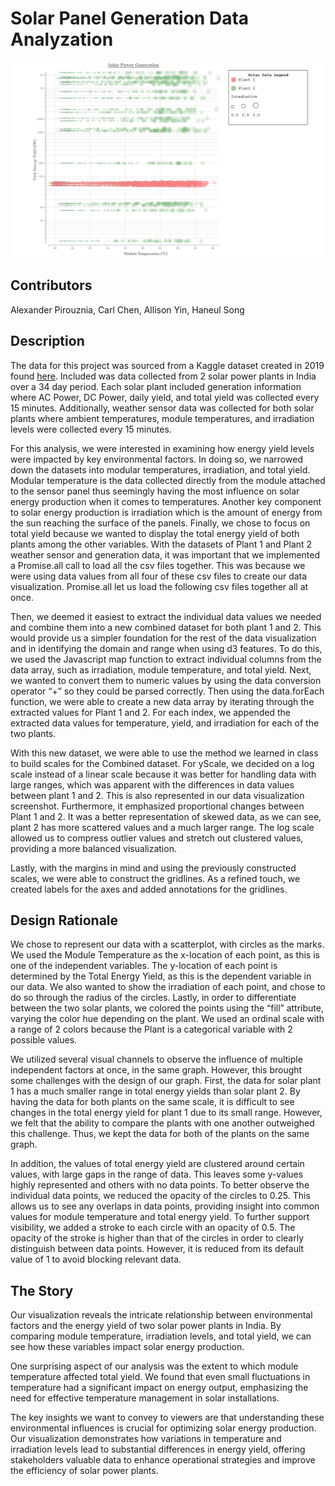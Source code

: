 # Solar Panel Generation Data Analyzation

![Data Visualization of solar data](/solardata.png "Solar Power Generation")

## Contributors

Alexander Pirouznia, Carl Chen, Allison Yin, Haneul Song

## Description

The data for this project was sourced from a Kaggle dataset created in 2019 found [here](https://www.kaggle.com/datasets/anikannal/solar-power-generation-data/data). Included was data collected from 2 solar power plants in India over a 34 day period. Each solar plant included generation information where AC Power, DC Power, daily yield, and total yield was collected every 15 minutes. Additionally, weather sensor data was collected for both solar plants where ambient temperatures, module temperatures, and irradiation levels were collected every 15 minutes.

For this analysis, we were interested in examining how energy yield levels were impacted by key environmental factors. In doing so, we narrowed down the datasets into modular temperatures, irradiation, and total yield. Modular temperature is the data collected directly from the module attached to the sensor panel thus seemingly having the most influence on solar energy production when it comes to temperatures. Another key component to solar energy production is irradiation which is the amount of energy from the sun reaching the surface of the panels. Finally, we chose to focus on total yield because we wanted to display the total energy yield of both plants among the other variables.
With the datasets of Plant 1 and Plant 2 weather sensor and generation data, it was important that we implemented a Promise.all call to load all the csv files together. This was because we were using data values from all four of these csv files to create our data visualization. Promise.all let us load the following csv files together all at once.

Then, we deemed it easiest to extract the individual data values we needed and combine them into a new combined dataset for both plant 1 and 2. This would provide us a simpler foundation for the rest of the data visualization and in identifying the domain and range when using d3 features. To do this, we used the Javascript map function to extract individual columns from the data array, such as irradiation, module temperature, and total yield. Next, we wanted to convert them to numeric values by using the data conversion operator “+” so they could be parsed correctly. Then using the data.forEach function, we were able to create a new data array by iterating through the extracted values for Plant 1 and 2. For each index, we appended the extracted data values for temperature, yield, and irradiation for each of the two plants.

With this new dataset, we were able to use the method we learned in class to build scales for the Combined dataset. For yScale, we decided on a log scale instead of a linear scale because it was better for handling data with large ranges, which was apparent with the differences in data values between plant 1 and 2. This is also represented in our data visualization screenshot. Furthermore, it emphasized proportional changes between Plant 1 and 2. It was a better representation of skewed data, as we can see, plant 2 has more scattered values and a much larger range. The log scale allowed us to compress outlier values and stretch out clustered values, providing a more balanced visualization.

Lastly, with the margins in mind and using the previously constructed scales, we were able to construct the gridlines. As a refined touch, we created labels for the axes and added annotations for the gridlines.

## Design Rationale

We chose to represent our data with a scatterplot, with circles as the marks. We used the Module Temperature as the x-location of each point, as this is one of the independent variables. The y-location of each point is determined by the Total Energy Yield, as this is the dependent variable in our data. We also wanted to show the irradiation of each point, and chose to do so through the radius of the circles. Lastly, in order to differentiate between the two solar plants, we colored the points using the “fill” attribute, varying the color hue depending on the plant. We used an ordinal scale with a range of 2 colors because the Plant is a categorical variable with 2 possible values.

We utilized several visual channels to observe the influence of multiple independent factors at once, in the same graph. However, this brought some challenges with the design of our graph. First, the data for solar plant 1 has a much smaller range in total energy yields than solar plant 2. By having the data for both plants on the same scale, it is difficult to see changes in the total energy yield for plant 1 due to its small range. However, we felt that the ability to compare the plants with one another outweighed this challenge. Thus, we kept the data for both of the plants on the same graph.

In addition, the values of total energy yield are clustered around certain values, with large gaps in the range of data. This leaves some y-values highly represented and others with no data points. To better observe the individual data points, we reduced the opacity of the circles to 0.25. This allows us to see any overlaps in data points, providing insight into common values for module temperature and total energy yield. To further support visibility, we added a stroke to each circle with an opacity of 0.5. The opacity of the stroke is higher than that of the circles in order to clearly distinguish between data points. However, it is reduced from its default value of 1 to avoid blocking relevant data.

## The Story

Our visualization reveals the intricate relationship between environmental factors and the energy yield of two solar power plants in India. By comparing module temperature, irradiation levels, and total yield, we can see how these variables impact solar energy production.

One surprising aspect of our analysis was the extent to which module temperature affected total yield. We found that even small fluctuations in temperature had a significant impact on energy output, emphasizing the need for effective temperature management in solar installations.

The key insights we want to convey to viewers are that understanding these environmental influences is crucial for optimizing solar energy production. Our visualization demonstrates how variations in temperature and irradiation levels lead to substantial differences in energy yield, offering stakeholders valuable data to enhance operational strategies and improve the efficiency of solar power plants. 